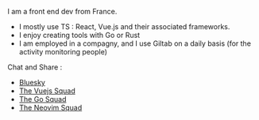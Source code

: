I am a front end dev from France.
- I mostly use TS : React, Vue.js and their associated frameworks.
- I enjoy creating tools with Go or Rust
- I am employed in a compagny, and I use Giltab on a daily basis (for the activity monitoring people)


Chat and Share : 
- [Bluesky](https://bsky.app/profile/maxiim3.bsky.social)
- [The Vuejs Squad](https://dly.to/WkfTHhJlQBK)
- [The Go Squad](https://dly.to/7k5E6UmlYSS)
- [The Neovim Squad](https://app.daily.dev/squads/nvim)





